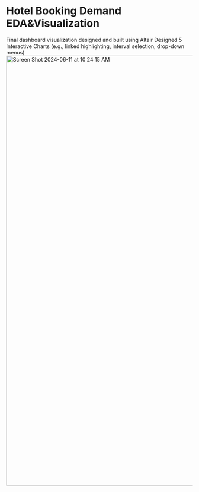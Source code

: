 # Hotel Booking Demand EDA&Visualization
Final dashboard visualization designed and built using Altair
Designed 5 Interactive Charts (e.g., linked highlighting, interval selection, drop-down menus)
<img width="1163" alt="Screen Shot 2024-06-11 at 10 24 15 AM" src="https://github.com/oliviahe0111/Hotel-Booking-Demand-EDA-Visualization/assets/67666346/95d42dc6-65f2-441b-a2b0-2b8d37468a76">
